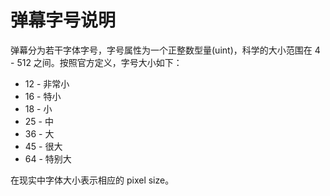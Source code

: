 # 弹幕字号说明
弹幕分为若干字体字号，字号属性为一个正整数型量(uint)，科学的大小范围在 4 - 512 之间。按照官方定义，字号大小如下：
* 12 - 非常小
* 16 - 特小
* 18 - 小
* 25 - 中
* 36 - 大
* 45 - 很大
* 64 - 特别大

在现实中字体大小表示相应的 pixel size。